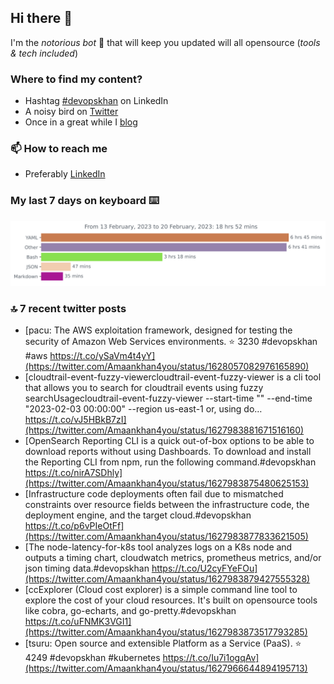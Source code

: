 <!--- [![Hits](https://hits.seeyoufarm.com/api/count/incr/badge.svg?url=https%3A%2F%2Fgithub.com%2Fakhan4u%2Fhit-counter&count_bg=%2379C83D&title_bg=%23555555&icon=&icon_color=%23E7E7E7&title=visits&edge_flat=false)](https://hits.seeyoufarm.com) --->

## Hi there 👋

I'm the _notorious bot_ 🤣 that will keep you updated will all opensource (_tools & tech included_) 

### Where to find my content?

* Hashtag [#devopskhan](https://www.linkedin.com/feed/hashtag/devopskhan) on LinkedIn
* A noisy bird on [Twitter](https://twitter.com/Amaankhan4you)
* Once in a great while I [blog](https://linuxparrot.netlify.app) 


### 📫 **How to reach me**

* Preferably [LinkedIn](https://www.linkedin.com/in/amaan-khan-linux-ninja)

### My last 7 days on keyboard ⌨️

<img src="https://github.com/akhan4u/akhan4u/blob/main/images/stat.svg" alt="Amaan's Wakatime Activity!"/>

### 🔝 7 recent twitter posts
<!-- DEVDOJO:START -->
- [pacu: The AWS exploitation framework, designed for testing the security of Amazon Web Services environments.
⭐️ 3230
#devopskhan #aws
https://t.co/ySaVm4t4yY](https://twitter.com/Amaankhan4you/status/1628057082976165890)
- [cloudtrail-event-fuzzy-viewercloudtrail-event-fuzzy-viewer is a cli tool that allows you to search for cloudtrail events using fuzzy searchUsagecloudtrail-event-fuzzy-viewer --start-time &quot;&quot; --end-time &quot;2023-02-03 00:00:00&quot; --region us-east-1 or, using do… https://t.co/vJ5HBkB7zI](https://twitter.com/Amaankhan4you/status/1627983881671516160)
- [OpenSearch Reporting CLI is a quick out-of-box options to be able to download reports without using Dashboards. To download and install the Reporting CLI from npm, run the following command.#devopskhan https://t.co/nirA7SDhly](https://twitter.com/Amaankhan4you/status/1627983875480625153)
- [Infrastructure code deployments often fail due to mismatched constraints over resource fields between the infrastructure code, the deployment engine, and the target cloud.#devopskhan https://t.co/p6vPIeOtFf](https://twitter.com/Amaankhan4you/status/1627983877833621505)
- [The node-latency-for-k8s tool analyzes logs on a K8s node and outputs a timing chart, cloudwatch metrics, prometheus metrics, and/or json timing data.#devopskhan https://t.co/U2cyFYeFOu](https://twitter.com/Amaankhan4you/status/1627983879427555328)
- [ccExplorer &lpar;Cloud cost explorer&rpar; is a simple command line tool to explore the cost of your cloud resources. It&#39;s built on opensource tools like cobra, go-echarts, and go-pretty.#devopskhan https://t.co/uFNMK3VGI1](https://twitter.com/Amaankhan4you/status/1627983873517793285)
- [tsuru: Open source and extensible Platform as a Service &lpar;PaaS&rpar;.
⭐️ 4249
#devopskhan #kubernetes
https://t.co/Iu7i1ogqAv](https://twitter.com/Amaankhan4you/status/1627966644894195713)
<!-- DEVDOJO:END -->

<!-- ![Amaan's GitHub stats](https://github-readme-stats.vercel.app/api?username=akhan4u&count_private=true&show_icons=true&hide=contribs) -->
